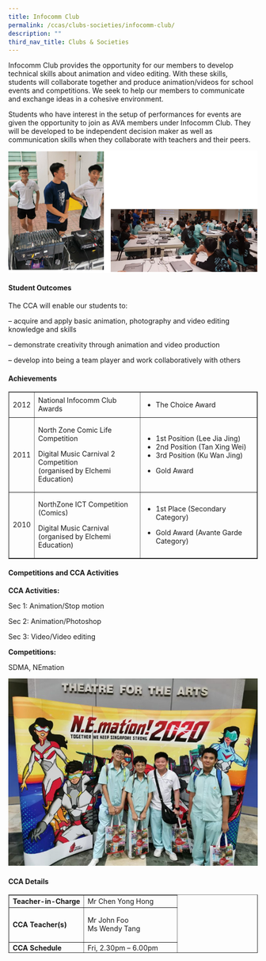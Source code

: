 ```yaml
---
title: Infocomm Club
permalink: /ccas/clubs-societies/infocomm-club/
description: ""
third_nav_title: Clubs & Societies
---
```

<p>Infocomm Club provides the opportunity for our members to develop technical skills about animation and video editing. With these skills, students will collaborate together and produce animation/videos for school events and competitions. We seek to help our members to communicate and exchange ideas in a cohesive environment.</p>
<p>Students who have interest in the setup of performances for events are given the opportunity to join as AVA members under Infocomm Club. They will be developed to be independent decision maker as well as communication skills when they collaborate with teachers and their peers.</p>
<img src="/images/info1.png">
<h4><strong>Student Outcomes</strong></h4>
<p>The CCA will enable our students to:</p>
<p>&ndash; acquire and apply basic animation, photography and video editing knowledge and skills</p>
<p>&ndash; demonstrate creativity through animation and video production</p>
<p>&ndash; develop into being a team player and work collaboratively with others</p>
<div>
<h4><strong>Achievements</strong></h4>
</div>
<div>
<table border="1" cellspacing="0" cellpadding="0">
<tbody>
<tr>
<td>2012</td>
<td>National Infocomm Club Awards</td>
<td>
<ul>
<li>The Choice Award</li>
</ul>
</td>
</tr>
<tr>
<td>2011</td>
<td>
<p>North Zone Comic Life Competition</p>
<p>Digital Music Carnival 2 Competition<br>(organised by Elchemi Education)</p>
</td>
<td>
<ul>
<li>1st Position (Lee Jia Jing)</li>
<li>2nd Position (Tan Xing Wei)</li>
<li>3rd Position (Ku Wan Jing)</li>
</ul>
<ul>
<li>Gold Award</li>
</ul>
</td>
</tr>
<tr>
<td>2010</td>
<td>
<p>NorthZone ICT Competition (Comics)</p>
<p>Digital Music Carnival<br>(organised by Elchemi Education)</p>
</td>
<td>
<ul>
<li>1st Place (Secondary Category)</li>
</ul>
<ul>
<li>Gold Award (Avante Garde Category)</li>
</ul>
</td>
</tr>
</tbody>
</table>
</div>
<h4><strong>Competitions and CCA Activities</strong></h4>
<p><strong>CCA Activities:</strong></p>
<p>Sec 1: Animation/Stop motion</p>
<p>Sec 2: Animation/Photoshop</p>
<p>Sec 3: Video/Video editing</p>
<p><strong>Competitions:</strong></p>
<p>SDMA, NEmation</p>
<img src="/images/info2.jpeg">
<h4><strong>CCA Details</strong></h4>
<div>
<table style="height: 118px; width: 100%;" border="1" width="100%" cellspacing="1" cellpadding="1">
<tbody>
<tr style="height: 18px;">
<td style="height: 18px;"><strong>Teacher-in-Charge</strong></td>
<td style="height: 18px;">Mr Chen Yong Hong</td>
</tr>
<tr style="height: 64px;">
<td style="height: 64px;"><strong>CCA Teacher(s)</strong></td>
<td style="height: 64px;">Mr John Foo<br />Ms Wendy Tang</td>
</tr>
<tr style="height: 18px;">
<td style="height: 18px;"><strong>CCA Schedule</strong></td>
<td style="height: 18px;">Fri, 2.30pm &ndash; 6.00pm</td>
</tr>
<tr style="height: 18px;">
<td style="height: 18px;"><strong>Venues</strong></td>
<td style="height: 18px;">Computer Lab 3, iMac Lab</td>
</tr>
</tbody>
</table>
</div>